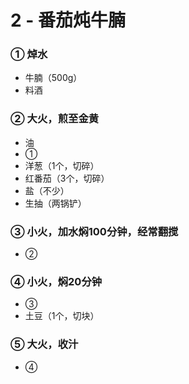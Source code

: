# 2 - 番茄炖牛腩

### ① 焯水
- 牛腩（500g）
- 料酒

### ② 大火，煎至金黄
- 油
- ①
- 洋葱（1个，切碎）
- 红番茄（3个，切碎）
- 盐（不少）
- 生抽（两锅铲）

### ③ 小火，加水焖100分钟，经常翻搅
- ②

### ④ 小火，焖20分钟
- ③
- 土豆（1个，切块）

### ⑤ 大火，收汁
- ④